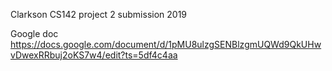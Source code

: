 Clarkson CS142 project 2 submission 2019

Google doc https://docs.google.com/document/d/1pMU8ulzgSENBlzgmUQWd9QkUHwvDwexRRbuj2oKS7w4/edit?ts=5df4c4aa

